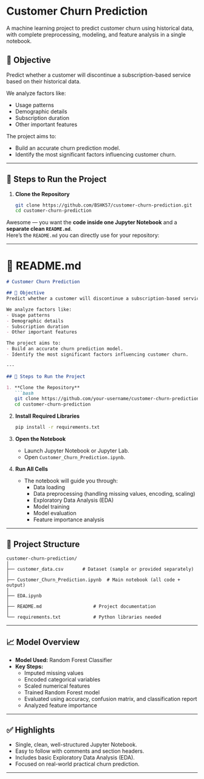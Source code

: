 # Customer Churn Prediction
A machine learning project to predict customer churn using historical data, with complete preprocessing, modeling, and feature analysis in a single notebook.

## 📌 Objective
Predict whether a customer will discontinue a subscription-based service based on their historical data.

We analyze factors like:
- Usage patterns
- Demographic details
- Subscription duration
- Other important features

The project aims to:
- Build an accurate churn prediction model.
- Identify the most significant factors influencing customer churn.

---

## 🚀 Steps to Run the Project

1. **Clone the Repository**
   ```bash
   git clone https://github.com/BSHK57/customer-churn-prediction.git
   cd customer-churn-prediction
Awesome — you want the **code inside one Jupyter Notebook** and a **separate clean `README.md`**.  
Here’s the `README.md` you can directly use for your repository:

---

# 📄 README.md

```markdown
# Customer Churn Prediction

## 📌 Objective
Predict whether a customer will discontinue a subscription-based service based on their historical data.

We analyze factors like:
- Usage patterns
- Demographic details
- Subscription duration
- Other important features

The project aims to:
- Build an accurate churn prediction model.
- Identify the most significant factors influencing customer churn.

---

## 🚀 Steps to Run the Project

1. **Clone the Repository**
   ```bash
   git clone https://github.com/your-username/customer-churn-prediction.git
   cd customer-churn-prediction
   ```

2. **Install Required Libraries**
   ```bash
   pip install -r requirements.txt
   ```

3. **Open the Notebook**
   - Launch Jupyter Notebook or Jupyter Lab.
   - Open `Customer_Churn_Prediction.ipynb`.

4. **Run All Cells**
   - The notebook will guide you through:
     - Data loading
     - Data preprocessing (handling missing values, encoding, scaling)
     - Exploratory Data Analysis (EDA)
     - Model training
     - Model evaluation
     - Feature importance analysis

---

## 📂 Project Structure

```
customer-churn-prediction/
│
├── customer_data.csv       # Dataset (sample or provided separately)
│
├── Customer_Churn_Prediction.ipynb  # Main notebook (all code + output)
│
├── EDA.ipynb
│
├── README.md                   # Project documentation
│
└── requirements.txt            # Python libraries needed
```

---

## 📈 Model Overview

- **Model Used:** Random Forest Classifier
- **Key Steps:**
  - Imputed missing values
  - Encoded categorical variables
  - Scaled numerical features
  - Trained Random Forest model
  - Evaluated using accuracy, confusion matrix, and classification report
  - Analyzed feature importance

---

## ✅ Highlights
- Single, clean, well-structured Jupyter Notebook.
- Easy to follow with comments and section headers.
- Includes basic Exploratory Data Analysis (EDA).
- Focused on real-world practical churn prediction.

---